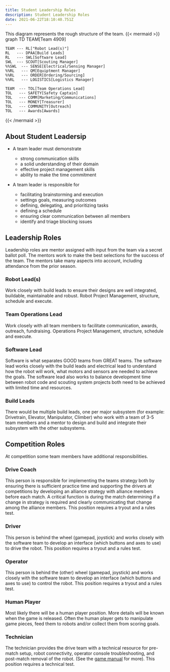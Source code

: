 ```yaml
---
title: Student Leadership Roles
description: Student Leadership Roles
date: 2021-06-22T18:10:40.751Z
---
```



This diagram represents the rough structure of the team.
{{< mermaid >}}
graph TD
    TEAM[Team 4909]

    TEAM --- RL["Robot Lead(s)"]
    RL   --- DPAA[Build Leads]
    RL   --- SWL[Software Lead]
    SWL  --- SCOUT[Scouting Manager]
    %%SWL  --- SENSE[Electrical/Sensing Manager]
    %%RL   --- QM[Equiptment Manager]
    %%RL   --- ORDER[Ordering/Sourcing]
    %%RL   --- LOGISTICS[Logistics Manager]

    TEAM  --- TOL[Team Operations Lead]
    TOL   --- SAFETY[Safety Captain]
    TOL   --- COMM[Marketing/Communications]
    TOL   --- MONEY[Treasurer]
    TOL   --- COMMUNITY[Outreach]
    TOL   --- Awards[Awards]

{{< /mermaid >}}

## About Student Leadersip
- A team leader must demonstrate
    - strong communication skills 
    - a solid understanding of their domain
    - effective project management skills
    - ability to make the time commitment

- A team leader is responsible for
    - facilitating brainstorming and execution
    - settings goals, measuring outcomes
    - defining, delegating, and prioritizing tasks
    - defining a schedule
    - ensuring clear communication between all members
    - identify and triage blocking issues


## Leadership Roles
Leadership roles are mentor assigned with input from the team via a secret ballot poll. The mentors work to make the best selections for the success of the team. The mentors take many aspects into account, including attendance from the prior season. 

### Robot Lead(s)
Work closely with build leads to ensure their designs are well integrated, buildable, maintainable and robust. Robot Project Management, structure, schedule and execute.

### Team Operations Lead
Work closely with all team members to facilitate communication, awards, outreach, fundraising. Operations Project Management, structure, schedule and execute.

### Software Lead
Software is what separates GOOD teams from GREAT teams. The software lead works closely with the build leads and electrical lead to understand how the robot will work, what motors and sensors are needed to achieve the goals. The software lead also works to balance development time between robot code and scouting system projects both need to be achieved with limited time and resources.

### Build Leads
There would be multiple build leads, one per major subsystem (for example: Drivetrain, Elevator, Manipulator, Climber) who work with a team of 3-5 team members and a mentor to design and build and integrate their subsystem with the other subsystems.



## Competition Roles
At competition some team members have additional responsibilities.

### Drive Coach
This person is responsible for implementing the teams strategy both by ensuring there is sufficient practice time and supporting the drivers at competitions by developing an alliance strategy with alliance members before each match. A critical function is during the match determining if a change in strategy is required and clearly communicating that change among the alliance members. This position requires a tryout and a rules test.

### Driver
This person is behind the wheel (gamepad, joystick) and works closely with the software team to develop an interface (which buttons and axes to use) to drive the robot. This position requires a tryout and a rules test.

### Operator
This person is behind the (other) wheel (gamepad, joystick) and works closely with the software team to develop an interface (which buttons and axes to use) to control the robot. This position requires a tryout and a rules test.

### Human Player
Most likely there will be a human player position. More details will be known when the game is released. Often the human player gets to manipulate game pieces, feed them to robots and/or collect them from scoring goals.

### Technician
The technician provides the drive team with a technical resource for pre-match setup, robot connectivity, operator console troubleshooting, and post-match removal of the robot. (See the [game manual][1] for more). This position requires a technical test.


[1]: https://frc-qa.firstinspires.org/manual
